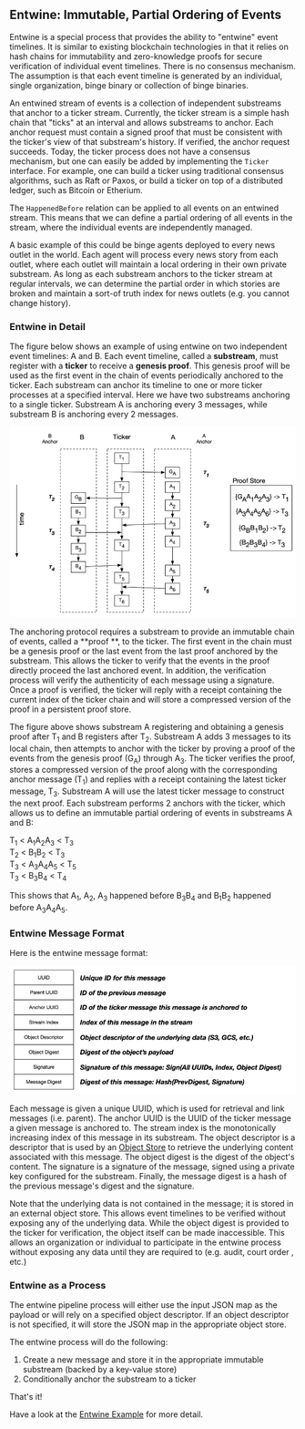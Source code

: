 ## Entwine: Immutable, Partial Ordering of Events

Entwine is a special process that provides the ability to "entwine" event
timelines.  It is similar to existing blockchain technologies in that it relies
on hash chains for immutability and zero-knowledge proofs for secure
verification of individual event timelines.  There is no consensus mechanism.
The assumption is that each event timeline is generated by an individual,
single organization, binge binary or collection of binge binaries.

An entwined stream of events is a collection of independent substreams that
anchor to a ticker stream.  Currently, the ticker stream is a simple hash chain
that "ticks" at an interval and allows substreams to anchor.  Each anchor
request must contain a signed proof that must be consistent with the ticker's
view of that substream's history.  If verified, the anchor request succeeds.
Today, the ticker process does not have a consensus mechanism, but one can easily be
added by implementing the `Ticker` interface.  For example, one can build a ticker using
traditional consensus algorithms, such as Raft or Paxos, or build a ticker on top of a
distributed ledger, such as Bitcoin or Etherium.

The `HappenedBefore` relation can be applied to all events on an entwined
stream.  This means that we can define a partial ordering of all events in the
stream, where the individual events are independently managed.

A basic example of this could be binge agents deployed to every news outlet in
the world.  Each agent will process every news story from each outlet, where
each outlet will maintain a local ordering in their own private substream.  As
long as each substream anchors to the ticker stream at regular intervals, we
can determine the partial order in which stories are broken and maintain a
sort-of truth index for news outlets (e.g. you cannot change history).

### Entwine in Detail

The figure below shows an example of using entwine on two independent event timelines: A and B.
Each event timeline, called a **substream**, must register with a **ticker** to receive a **genesis proof**.
This genesis proof will be used as the first event in the chain of events periodically anchored to the ticker.
Each substream can anchor its timeline to one or more ticker processes at a specified interval.  Here we have
two substreams anchoring to a single ticker.  Substream A is anchoring every 3 messages, while substream B is
anchoring every 2 messages.

![Entwine](../../docs/binge/figures/entwine.png)

The anchoring protocol requires a substream to provide an immutable chain of events, called a **proof
**, to the ticker.  The first event in the chain must be a genesis proof or the last event from the last
proof anchored by the substream.  This allows the ticker to verify that the events in the proof directly proceed the
last anchored event.  In addition, the verification process will verify the authenticity of each message using a 
signature.  Once a proof is verified, the ticker will reply with a receipt containing the current index of the ticker 
chain and will store a compressed version of the proof in a persistent proof store.

The figure above shows substream A registering and obtaining a genesis proof after T<sub>1</sub> and B registers after
T<sub>2</sub>.  Substream A adds 3 messages to its local chain, then attempts to anchor with the ticker by proving a
proof of the events from the genesis proof (G<sub>A</sub>) through A<sub>3</sub>.  The ticker verifies the proof, 
stores a compressed version of the proof along with the corresponding anchor message (T<sub>1</sub>) and replies with
a receipt containing the latest ticker message, T<sub>3</sub>.  Substream A will use the latest ticker message to
construct the next proof.  Each substream performs 2 anchors with the ticker, which allows us to define an immutable
partial ordering of events in substreams A and B:

T<sub>1</sub> < A<sub>1</sub>A<sub>2</sub>A<sub>3</sub> < T<sub>3</sub><br>
T<sub>2</sub> < B<sub>1</sub>B<sub>2</sub> < T<sub>3</sub><br>
T<sub>3</sub> < A<sub>3</sub>A<sub>4</sub>A<sub>5</sub> < T<sub>5</sub><br>
T<sub>3</sub> < B<sub>3</sub>B<sub>4</sub> < T<sub>4</sub><br>

This shows that A<sub>1</sub>, A<sub>2</sub>, A<sub>3</sub> happened before B<sub>3</sub>B<sub>4</sub> and B<sub>1</sub>B<sub>2</sub> 
happened before A<sub>3</sub>A<sub>4</sub>A<sub>5</sub>.

### Entwine Message Format

Here is the entwine message format:

![Message](../../docs/binge/figures/entwine-message.png)

Each message is given a unique UUID, which is used for retrieval and link messages (i.e. parent).  The anchor UUID is
the UUID of the ticker message a given message is anchored to.  The stream index is the monotonically increasing index
of this message in its substream.  The object descriptor is a descriptor that is used by an [Object Store](pkg/storage)
to retrieve the underlying content associated with this message.  The object digest is the digest of the object's
content.  The signature is a signature of the message, signed using a private key configured for the substream.
Finally, the message digest is a hash of the previous message's digest and the signature.

Note that the underlying data is not contained in the message; it is stored in an external object store.  This allows
event timelines to be verified without exposing any of the underlying data.  While the object digest is provided to
the ticker for verification, the object itself can be made inaccessible.  This allows an organization or individual
to participate in the entwine process without exposing any data until they are required to (e.g. audit, court order
, etc.)

### Entwine as a Process

The entwine pipeline process will either use the input JSON map as the payload or will rely on a specified object
descriptor.  If an object descriptor is not specified, it will store the JSON map in the appropriate object store.

The entwine process will do the following:

1. Create a new message and store it in the appropriate immutable substream (backed by a key-value store)
2. Conditionally anchor the substream to a ticker

That's it!

Have a look at the [Entwine Example](../../examples/entwine) for more detail.
